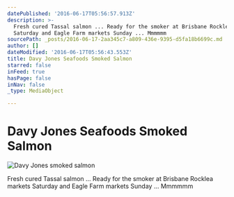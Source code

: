 ```yaml
---
datePublished: '2016-06-17T05:56:57.913Z'
description: >-
  Fresh cured Tassal salmon ... Ready for the smoker at Brisbane Rocklea markets
  Saturday and Eagle Farm markets Sunday ... Mmmmmm
sourcePath: _posts/2016-06-17-2aa345c7-a809-436e-9395-d5fa18b6699c.md
author: []
dateModified: '2016-06-17T05:56:43.553Z'
title: Davy Jones Seafoods Smoked Salmon
starred: false
inFeed: true
hasPage: false
inNav: false
_type: MediaObject

---
```

# Davy Jones Seafoods Smoked Salmon
![Davy Jones smoked salmon ](https://the-grid-user-content.s3-us-west-2.amazonaws.com/6991a411-4018-40d0-b276-7a2a03a23d6f.jpg)

Fresh cured Tassal salmon ... Ready for the smoker at Brisbane Rocklea markets Saturday and Eagle Farm markets Sunday ... Mmmmmm